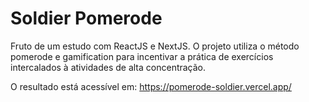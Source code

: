 # Soldier Pomerode

Fruto de um estudo com ReactJS e NextJS. O projeto utiliza o método pomerode e gamification para incentivar a prática de exercícios intercalados à atividades de alta concentração.

O resultado está acessível em: https://pomerode-soldier.vercel.app/
